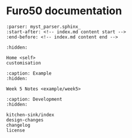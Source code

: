 
# Furo50 documentation

```{include} ../README.md
:parser: myst_parser.sphinx_
:start-after: <!-- index.md content start -->
:end-before: <!-- index.md content end -->
```

```{toctree}
:hidden:

Home <self>
customisation
```

```{toctree}
:caption: Example
:hidden:

Week 5 Notes <example/week5>
```

```{toctree}
:caption: Development
:hidden:

kitchen-sink/index
design-changes
changelog
license
```

<!-- Markdown links -->

[furo link]: https://pradyunsg.me/furo/
[furo50 link]: https://github.com/ABD-01/furo50
[cs50 link]: https://cs50.harvard.edu/college/2019/fall/
[conf link]: https://www.sphinx-doc.org/en/master/usage/configuration.html